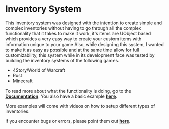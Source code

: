 
# Inventory System
This inventory system was designed with the intention to create simple and complex inventories without having to go through all the complex functionality that it takes to make it work, it's items are UObject based which provides a very easy way to create your custom items with information unique to your game
Also, while designing this system, I wanted to make it as easy as possible and at the same time allow for full customizability, this system while in its development face was tested by building the inventory systems of the following games.

- 4Story/World of Warcraft
- Rust
- Minecraft

To read more about what the functionality is doing, go to the **[Documentation](https://github.com/FernandoCCNunes/unreal-inventory-system-cpp/edit/main/Documentation.md)**.
You also have a basic example **[here](https://github.com/FernandoCCNunes/unreal-inventory-system-cpp/edit/main/Example.md)**.

More examples will come with videos on how to setup different types of inventories.

If you encounter bugs or errors, please point them out **[here](https://github.com/FernandoCCNunes/unreal-inventory-system-cpp/issues)**.
